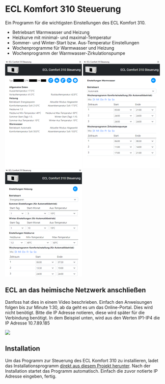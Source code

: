 # ECL Komfort 310 Steuerung

Ein Programm für die wichtigsten Einstellungen des ECL Komfort 310.

* Betriebsart Warmwasser und Heizung
* Heizkurve mit minimal- und maximal-Temperatur
* Sommer- und Winter-Start bzw. Aus-Temperatur Einstellungen
* Wochenprogramme für Warmwasser und Heizung
* Wochenprogramm der Warmwasser-Zirkulationspumpe

<p float="left">
<img src="https://raw.githubusercontent.com/mailsvb/ecl310/main/images/readme01.png" width="250">
<img src="https://raw.githubusercontent.com/mailsvb/ecl310/main/images/readme02.png" width="250">
<img src="https://raw.githubusercontent.com/mailsvb/ecl310/main/images/readme03.png" width="250">
</p>

## ECL an das heimische Netzwerk anschließen

Danfoss hat dies in einem Video beschrieben. Einfach den Anweisungen folgen bis zur Minute 1:30, ab da geht es um das Online-Portal. Dies wird nicht benötigt. Bitte die IP Adresse notieren, diese wird später für die Verbindung benötigt. In dem Beispiel unten, wird aus den Werten IP1-IP4 die IP Adresse 10.7.89.185

[<img src="https://i.ytimg.com/vi/Vj_JoEF2Kgo/maxresdefault.jpg">](https://www.youtube.com/watch?v=Vj_JoEF2Kgo "Netzwerkkonfiguration ECL 310")

## Installation

Um das Programm zur Steuerung des ECL Komfort 310 zu installieren, ladet das Installationsprogramm [direkt aus diesem Projekt herunter](https://github.com/mailsvb/ecl310/releases/latest). Nach der Installation startet das Programm automatisch. Einfach die zuvor notierte IP Adresse eingeben, fertig.
